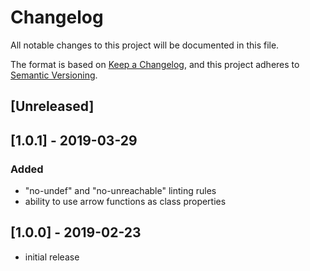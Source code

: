 # Changelog

All notable changes to this project will be documented in this file.

The format is based on [Keep a Changelog](https://keepachangelog.com/en/1.0.0/),
and this project adheres to [Semantic Versioning](https://semver.org/spec/v2.0.0.html).

## [Unreleased]

## [1.0.1] - 2019-03-29

### Added

- "no-undef" and "no-unreachable" linting rules
- ability to use arrow functions as class properties

## [1.0.0] - 2019-02-23

- initial release
